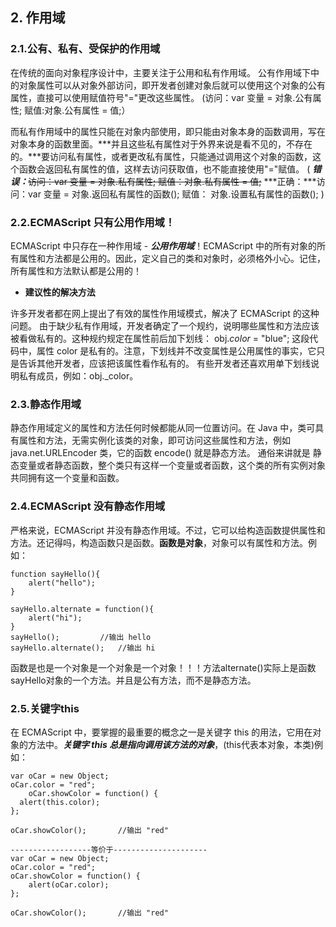 
## 2. 作用域


### 2.1.公有、私有、受保护的作用域

在传统的面向对象程序设计中，主要关注于公用和私有作用域。
公有作用域下中的对象属性可以从对象外部访问，即开发者创建对象后就可以使用这个对象的公有属性，直接可以使用赋值符号"="更改这些属性。
(访问：var 变量 = 对象.公有属性;        赋值:对象.公有属性 = 值;）

而私有作用域中的属性只能在对象内部使用，即只能由对象本身的函数调用，写在对象本身的函数里面。***并且这些私有属性对于外界来说是看不见的，不存在的。***要访问私有属性，或者更改私有属性，只能通过调用这个对象的函数，这个函数会返回私有属性的值，这样去访问获取值，也不能直接使用"="赋值。
( ***错误：***~~访问：var 变量 = 对象.私有属性;   赋值：对象.私有属性 = 值;~~
***正确：***访问：var 变量 = 对象.返回私有属性的函数();     赋值： 对象.设置私有属性的函数();    )


### 2.2.ECMAScript 只有公用作用域！

 ECMAScript 中只存在一种作用域 - ***公用作用域***！ECMAScript 中的所有对象的所有属性和方法都是公用的。因此，定义自己的类和对象时，必须格外小心。记住，所有属性和方法默认都是公用的！ 
 
- **建议性的解决方法**

许多开发者都在网上提出了有效的属性作用域模式，解决了 ECMAScript 的这种问题。
由于缺少私有作用域，开发者确定了一个规约，说明哪些属性和方法应该被看做私有的。这种规约规定在属性前后加下划线：
obj._color_ = "blue";
这段代码中，属性 color 是私有的。注意，下划线并不改变属性是公用属性的事实，它只是告诉其他开发者，应该把该属性看作私有的。
有些开发者还喜欢用单下划线说明私有成员，例如：obj._color。


### 2.3.静态作用域

静态作用域定义的属性和方法任何时候都能从同一位置访问。在 Java 中，类可具有属性和方法，无需实例化该类的对象，即可访问这些属性和方法，例如 java.net.URLEncoder 类，它的函数 encode() 就是静态方法。
通俗来讲就是 静态变量或者静态函数，整个类只有这样一个变量或者函数，这个类的所有实例对象共同拥有这一个变量和函数。


### 2.4.ECMAScript 没有静态作用域

严格来说，ECMAScript 并没有静态作用域。不过，它可以给构造函数提供属性和方法。还记得吗，构造函数只是函数。**函数是对象**，对象可以有属性和方法。例如：

```
function sayHello(){
	alert("hello");
}

sayHello.alternate = function(){
	alert("hi");
}
sayHello();			//输出 hello
sayHello.alternate();	//输出 hi
```
函数是也是一个对象是一个对象是一个对象！！！方法alternate()实际上是函数sayHello对象的一个方法。并且是公有方法，而不是静态方法。


### 2.5.关键字this

在 ECMAScript 中，要掌握的最重要的概念之一是关键字 this 的用法，它用在对象的方法中。***关键字 this 总是指向调用该方法的对象***，(this代表本对象，本类)例如：
```
var oCar = new Object;
oCar.color = "red";
	oCar.showColor = function() {
  alert(this.color);
};

oCar.showColor();		//输出 "red"

------------------等价于---------------------
var oCar = new Object;
oCar.color = "red";
oCar.showColor = function() {
	alert(oCar.color);
};

oCar.showColor();		//输出 "red"
```